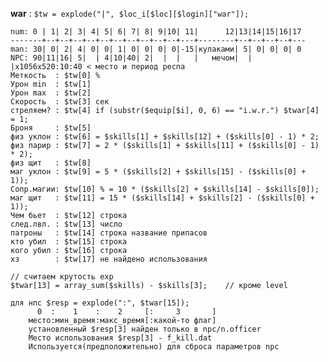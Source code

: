 **war** : `$tw = explode("|", $loc_i[$loc][$login]["war"]);`

    num: 0 | 1| 2| 3| 4| 5| 6| 7| 8| 9|10| 11|      12|13|14|15|16|17
    -------+--+--+--+--+--+--+--+--+--+--+---+--------+--+--+--+--+---
    man: 30| 0| 2| 4| 0| 0| 1| 0| 0| 0| 0|-15|кулаками| 5| 0| 0| 0| 0
    NPC: 90|11|16| 5|  | 4|10|40| 2|  |  |   |   мeчoм|  |  |x1056x520:10:40 < место и период респа
    Меткость  : $tw[0] %
    Урон min  : $tw[1]
    Урон max  : $tw[2]
    Скорость  : $tw[3] сек
    стреляем? : $tw[4] if (substr($equip[$i], 0, 6) == "i.w.r.") $twar[4] = 1;
    Броня     : $tw[5]
    физ уклон : $tw[6] = $skills[1] + $skills[12] + ($skills[0] - 1) * 2;
    физ парир : $tw[7] = 2 * ($skills[1] + $skills[11] + ($skills[0] - 1) * 2);
    физ щит   : $tw[8]
    маг уклон : $tw[9] = 5 * ($skills[2] + $skills[15] - ($skills[0] + 1));
    Сопр.магии: $tw[10] % = 10 * ($skills[2] + $skills[14] - $skills[0]);
    маг щит   : $tw[11] = 15 * ($skills[14] + $skills[2] - ($skills[0] + 1));
    Чем бьет  : $tw[12] строка
    след.лвл. : $tw[13] число
    патроны   : $tw[14] строка название припасов
    кто убил  : $tw[15] строка
    кого убил : $tw[16] строка
    хз        : $tw[17] не найдено использования

    // считаем крутость exp
    $twar[13] = array_sum($skills) - $skills[3];    // кроме level
    
    для нпс $resp = explode(":", $twar[15]);
          0  :    1    :    2     [:     3       ]
        место:мин_время:макс_время[:какой-то флаг]
        установленный $resp[3] найден только в npc/n.officer
        Место использования $resp[3] - f_kill.dat
        Используется(предположительно) для сброса параметров npc
